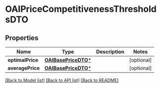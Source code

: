 # OAIPriceCompetitivenessThresholdsDTO

## Properties
Name | Type | Description | Notes
------------ | ------------- | ------------- | -------------
**optimalPrice** | [**OAIBasePriceDTO***](OAIBasePriceDTO.md) |  | [optional] 
**averagePrice** | [**OAIBasePriceDTO***](OAIBasePriceDTO.md) |  | [optional] 

[[Back to Model list]](../README.md#documentation-for-models) [[Back to API list]](../README.md#documentation-for-api-endpoints) [[Back to README]](../README.md)


